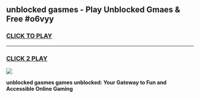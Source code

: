 
## unblocked gasmes - Play Unblocked Gmaes & Free #o6vyy
<h3>
<a href="https://news.freeplayer.one?title=unblocked_gasmes&ref=03M">CLICK TO PLAY</a></h3>
<hr>

<h3>
<a href="https://news.freeplayer.one?title=unblocked_gasmes&ref=03M">CLICK 2 PLAY</a>
  
</h3>

<a href="https://news.freeplayer.one?title=unblocked_gasmes&ref=03M"><img src="https://clearcache.store/games.png"></a>


**unblocked gasmes games unblocked: Your Gateway to Fun and Accessible Online Gaming**
